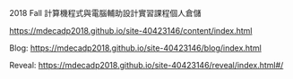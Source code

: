 2018 Fall 計算機程式與電腦輔助設計實習課程個人倉儲

https://mdecadp2018.github.io/site-40423146/content/index.html

Blog: https://mdecadp2018.github.io/site-40423146/blog/index.html

Reveal: https://mdecadp2018.github.io/site-40423146/reveal/index.html#/
